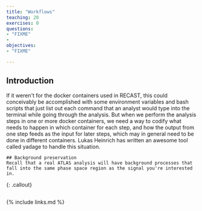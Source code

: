 ```yaml
---
title: "Workflows"
teaching: 20
exercises: 0
questions:
- "FIXME"
- 
objectives:
- "FIXME"

---
```


## Introduction

If it weren't for the docker containers used in RECAST, this could conceivably be accomplished with some environment variables and bash scripts that just list out each command that an analyst would type into the terminal while going through the analysis. But when we perform the analysis steps in one or more docker containers, we need a way to codify what needs to happen in which container for each step, and how the output from one step feeds as the input for later steps, which may in general need to be done in different containers. Lukas Heinrich has written an awesome tool called yadage to handle this situation. 

~~~
## Background preservation
Recall that a real ATLAS analysis will have background processes that fall into the same phase space region as the signal you're interested in. 
~~~
{: .callout}

## 

{% include links.md %}

